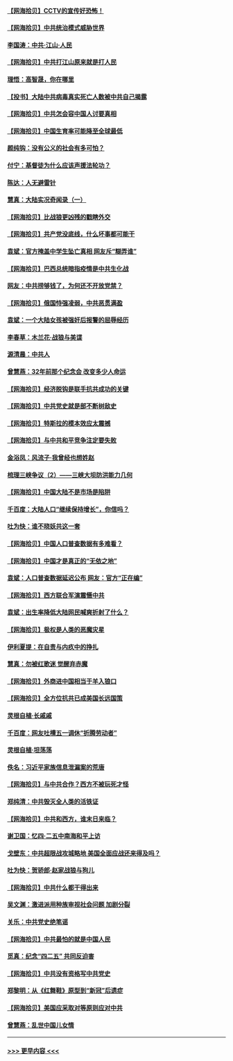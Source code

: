 #### [【网海拾贝】CCTV的宣传好恐怖！](../pages/nsc993/n12959984.md?t=05200952) 
#### [【网海拾贝】中共统治模式威胁世界](../pages/nsc993/n12957622.md?t=05200952) 
#### [李国涛：中共‧江山‧人民](../pages/nsc993/n12957502.md?t=05200952) 
#### [【网海拾贝】中共打江山原来就是打人民](../pages/nsc993/n12954345.md?t=05200952) 
#### [理悟：高智晟，你在哪里](../pages/nsc993/n12953115.md?t=05200952) 
#### [【投书】大陆中共病毒真实死亡人数被中共自己揭露](../pages/nsc993/n12953050.md?t=05200952) 
#### [【网海拾贝】中共怎会容中国人讨要真相](../pages/nsc993/n12952161.md?t=05200952) 
#### [【网海拾贝】中国生育率可能降至全球最低](../pages/nsc993/n12948793.md?t=05200952) 
#### [颜纯钩：没有公义的社会有多可怕？](../pages/nsc993/n12947626.md?t=05200952) 
#### [付宁：基督徒为什么应该声援法轮功？](../pages/nsc993/n12947233.md?t=05200952) 
#### [陈达：人无避雷针](../pages/nsc993/n12947098.md?t=05200952) 
#### [慧真：大陆实况奇闻录（一）](../pages/nsc993/n12945811.md?t=05200952) 
#### [【网海拾贝】比战狼更凶残的戳瞎外交](../pages/nsc993/n12945717.md?t=05200952) 
#### [【网海拾贝】共产党没底线，什么坏事都可能干](../pages/nsc993/n12942090.md?t=05200952) 
#### [袁斌：官方掩盖中学生坠亡真相 网友斥“糊弄谁”](../pages/nsc993/n12942029.md?t=05200952) 
#### [【网海拾贝】巴西总统暗指疫情是中共生化战](../pages/nsc993/n12938999.md?t=05200952) 
#### [网友：中共捞够钱了，为何还不开放党禁？](../pages/nsc993/n12938952.md?t=05200952) 
#### [【网海拾贝】俄国恃强凌弱，中共恶贯满盈](../pages/nsc993/n12936626.md?t=05200952) 
#### [袁斌：一个大陆女孩被强奸后报警的屈辱经历](../pages/nsc993/n12936547.md?t=05200952) 
#### [李春草：木兰花·战狼与美谍](../pages/nsc993/n12935995.md?t=05200952) 
#### [源清晨：中共人](../pages/nsc993/n12935589.md?t=05200952) 
#### [曾慧燕：32年前那个纪念会 改变多少人命运](../pages/nsc993/n12934233.md?t=05200952) 
#### [【网海拾贝】经济脱钩是联手抗共成功的关键](../pages/nsc993/n12934176.md?t=05200952) 
#### [【网海拾贝】中共党史就是部不断树敌史](../pages/nsc993/n12932844.md?t=05200952) 
#### [【网海拾贝】特斯拉的模本效应太震撼](../pages/nsc993/n12925626.md?t=05200952) 
#### [【网海拾贝】与中共和平竞争注定要失败](../pages/nsc993/n12923326.md?t=05200952) 
#### [金浴凤：风流子‧我曾经也想姓赵](../pages/nsc993/n12920911.md?t=05200952) 
#### [梳理三峡争议（2）——三峡大坝防洪能力几何](../pages/nsc993/n12920173.md?t=05200952) 
#### [【网海拾贝】中国大陆不是市场是陷阱](../pages/nsc993/n12920143.md?t=05200952) 
#### [千百度：大陆人口“继续保持增长”，你信吗？](../pages/nsc993/n12918946.md?t=05200952) 
#### [吐为快：谁不晓妖共这一套](../pages/nsc993/n12918941.md?t=05200952) 
#### [【网海拾贝】中国人口普查数据有多难看？](../pages/nsc993/n12917822.md?t=05200952) 
#### [【网海拾贝】中国才是真正的“无依之地”](../pages/nsc993/n12915845.md?t=05200952) 
#### [袁斌：人口普查数据延迟公布 网友：官方“正在编”](../pages/nsc993/n12915748.md?t=05200952) 
#### [【网海拾贝】西方联合军演震慑中共](../pages/nsc993/n12913466.md?t=05200952) 
#### [袁斌：出生率降低大陆网民喊爽折射了什么？](../pages/nsc993/n12913365.md?t=05200952) 
#### [【网海拾贝】极权是人类的恶魔灾星](../pages/nsc993/n12910697.md?t=05200952) 
#### [伊利夏提：在自责与内疚中的挣扎](../pages/nsc993/n12910493.md?t=05200952) 
#### [慧真：勿被红歌迷 觉醒弃赤魔](../pages/nsc993/n12910485.md?t=05200952) 
#### [【网海拾贝】外商进中国相当于羊入狼口](../pages/nsc993/n12908274.md?t=05200952) 
#### [【网海拾贝】全方位抗共已成美国长远国策](../pages/nsc993/n12906878.md?t=05200952) 
#### [灵根自植‧长戚戚](../pages/nsc993/n12905585.md?t=05200952) 
#### [千百度：网友吐槽五一调休“折腾劳动者”](../pages/nsc993/n12905934.md?t=05200952) 
#### [灵根自植‧坦荡荡](../pages/nsc993/n12905562.md?t=05200952) 
#### [佚名：习近平家族信息泄漏案的荒唐](../pages/nsc993/n12904705.md?t=05200952) 
#### [【网海拾贝】与中共合作？西方不被玩死才怪](../pages/nsc993/n12903873.md?t=05200952) 
#### [郑纯清：中共毁灭全人类的活铁证](../pages/nsc993/n12903785.md?t=05200952) 
#### [【网海拾贝】中共和西方，谁末日来临？](../pages/nsc993/n12903482.md?t=05200952) 
#### [谢卫国：忆四‧二五中南海和平上访](../pages/nsc993/n12902192.md?t=05200952) 
#### [戈壁东：中共超限战攻城略地 美国全面应战还来得及吗？](../pages/nsc993/n12902297.md?t=05200952) 
#### [吐为快：贺骄郎‧赵家战狼与狗儿](../pages/nsc993/n12902280.md?t=05200952) 
#### [【网海拾贝】中共什么都干得出来](../pages/nsc993/n12897500.md?t=05200952) 
#### [吴文渊：激进派用种族审视社会问题 加剧分裂](../pages/nsc993/n12893881.md?t=05200952) 
#### [关乐：中共党史绝笔谣](../pages/nsc993/n12897270.md?t=05200952) 
#### [【网海拾贝】中共最怕的就是中国人民](../pages/nsc993/n12894705.md?t=05200952) 
#### [觅真：纪念“四二五” 共同反迫害](../pages/nsc993/n12894553.md?t=05200952) 
#### [【网海拾贝】中共没有资格写中共党史](../pages/nsc993/n12892231.md?t=05200952) 
#### [郑黎明：从《红舞鞋》原型到“新冠”后遗症](../pages/nsc993/n12890469.md?t=05200952) 
#### [【网海拾贝】美国应采取对等原则应对中共](../pages/nsc993/n12889176.md?t=05200952) 
#### [曾慧燕：乱世中国儿女情](../pages/nsc993/n12887931.md?t=05200952) 

----
#### [ >>> 更早内容 <<< ](../indexes/nsc993-earlier.md)
